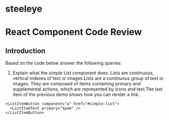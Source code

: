 # steeleye
# React Component Code Review

## Introduction

Based on the code below answer the following queries:

1) Explain what the simple List component does.
Lists are continuous, vertical indexes of text or images.Lists are a continuous group of text or images. They are composed of items containing primary and supplemental actions, which are represented by icons and text.The last item of the previous demo shows how you can render a link:
```
<ListItemButton component="a" href="#simple-list">
  <ListItemText primary="Spam" />
</ListItemButton>
```
